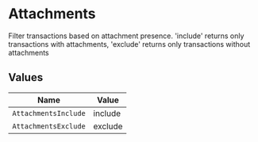 # Attachments

Filter transactions based on attachment presence. 'include' returns only transactions with attachments, 'exclude' returns only transactions without attachments


## Values

| Name                 | Value                |
| -------------------- | -------------------- |
| `AttachmentsInclude` | include              |
| `AttachmentsExclude` | exclude              |